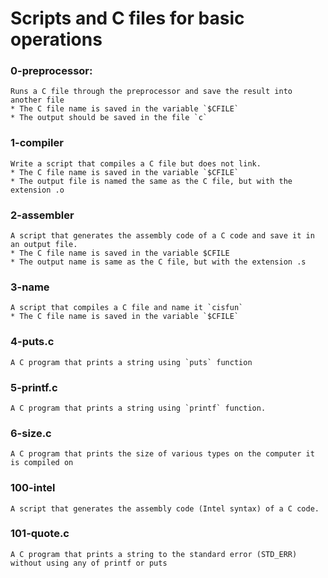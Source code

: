 # Scripts and C files for basic operations

### 0-preprocessor: 
	Runs a C file through the preprocessor and save the result into another file
	* The C file name is saved in the variable `$CFILE`
	* The output should be saved in the file `c`

### 1-compiler
	Write a script that compiles a C file but does not link.
	* The C file name is saved in the variable `$CFILE`
	* The output file is named the same as the C file, but with the extension .o

### 2-assembler
	A script that generates the assembly code of a C code and save it in an output file.
	* The C file name is saved in the variable $CFILE
	* The output name is same as the C file, but with the extension .s

### 3-name
	A script that compiles a C file and name it `cisfun`
	* The C file name is saved in the variable `$CFILE`

### 4-puts.c
	A C program that prints a string using `puts` function

### 5-printf.c
	A C program that prints a string using `printf` function.

### 6-size.c
	A C program that prints the size of various types on the computer it is compiled on

### 100-intel
	A script that generates the assembly code (Intel syntax) of a C code.

### 101-quote.c
	A C program that prints a string to the standard error (STD_ERR) without using any of printf or puts
